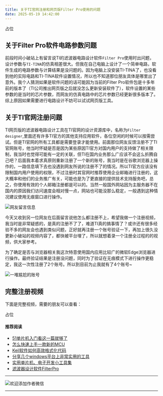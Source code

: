 ```yaml
---
title: 关于TI官网注册和网页版Filter Pro使用的问题
date: 2025-05-19 14:42:00
---
```


占位
## 关于Filter Pro软件电路参数问题
前段时间小破站上有留言说TI的滤波器电路设计软件`Filter Pro`使用时出问题，设计参数与`TI-TINA`的仿真相差很大。但我在自己电脑上设计了一个简单电路，软件生成的电路参数与计算结果是没问题的。因为电脑上没安装TI-TINA了，也没看到他的实际电路和TI-TINA软件设置情况，所以也不知道那位朋友具体是哪里出了意外。我个人猜测如果是软件问题的话可能因为当前的Filter Pro软件包是十多年前的版本了（TI公司推出网页版之后就没怎么更新安装软件了），软件设置的某些参数的是当时的芯片参数，而网友的仿真电路中的芯片参数已经更新很多版本了。综上原因如果需要进行电路设计不妨可以试试网页版工具。
## 关于TI官网注册问题
TI网页版的滤波器电路设计工具在TI官网的设计资源库中，名称为`Filter designer`,里面还有许多TI官方的其他支持应用软件，各位空闲的时候可以按需尝试。但是TI官网的所有工具都是需要登录才能使用。前面那位网友反馈注册不了TI官网账号，他当时怀疑是否是因为某些原因TI官方对国内用户的支持做了相关限制，我当时也觉得可能有一定的关联，但TI在国内业务那么广应该不会这么折腾自己吧？后面我本着求真原则重新注册了一个新的账号，我当时是在谷歌浏览器上操作的，一路信息填下去也没遇到网友所说的注册不了的情况。所以TI官方应该没有限制国内用户使用的权限，不过注册时其官网时推荐使用企业邮箱进行注册的，这大概率和他们的业务推广有关，可能也是为了更直接的提供技术支持服务吧，总之，你使用有效的个人邮箱注册都是可以的。当然一般国外网站因为主服务器不在国内的原因我们访问速度会相对慢一点，网站也可能没那么稳定，一般遇到这种情况建议使用无痕窗口进行操作。

![网友留言信息](https://files.mdnice.com/user/38598/46c37866-acfe-4744-85bb-337da97a1ceb.png)

今天又收到另一位网友在后面留言说他怎么都注册不上，希望我做一个注册视频，我当时是非常疑惑的，是真的注册不了了，难道TI真的搞事情了？或许还有很多经验不多的网友会也遇到类似问题，正好就再注册一个账号验证一下，再加上很久没更新小破站的视频内容了，都快被平台埋了，所以就想着录一个注册全过程的的视频，供大家参考。

为了确定是否与浏览器相关我这次特意使用国内应用比较广的微软Edge浏览器进行操作。最终验证结果是注册没问题，同时为了验证在无痕模式下进行操作更稳定，我这一次性注册了2个账号。所以到目前为止我就有了4个账号~

![一堆尴尬的账号](https://files.mdnice.com/user/38598/ca6b9431-0605-46f0-b773-f289277d1641.png)

## 完整注册视频
下面是完整视频，需要的朋友可以查看：

占位

#### 推荐阅读
- [51单片机入门看这一篇就够了](https://mp.weixin.qq.com/s?__biz=MzI1OTQ4MTg4Ng==&mid=2247485523&idx=1&sn=b7fcd1b86e2467d6f03b1a520c39bb06&chksm=ea790022dd0e893452c4994fa16d63111b16d9878c303712f695b58b7af360b7b18c1ed4b201&token=1711068967&lang=zh_CN#rd)
- [怎么快速上手一款新的MCU](https://mp.weixin.qq.com/s?__biz=MzI1OTQ4MTg4Ng==&mid=2247485581&idx=1&sn=b36e6536717774f7931c7aa93d5b237a&chksm=ea7900fcdd0e89ea0db13737720edc996fcb3fdbab3e43b4a92316240ac66d4b5a8bf9a07e78&token=466212876&lang=zh_CN#rd)
- [Keil软件如何高效格式化代码](https://mp.weixin.qq.com/s?__biz=MzI1OTQ4MTg4Ng==&mid=2247485572&idx=1&sn=17cefa35d9d660083d419a7e9b6db6f7&chksm=ea7900f5dd0e89e35b65ba26354cc69ad24f686d8e18abd34e0932567a9345e8c9ed653eee6b&token=1711068967&lang=zh_CN#rd)
- [分享几个windows平台上非常实用的工具](https://mp.weixin.qq.com/s?__biz=MzI1OTQ4MTg4Ng==&mid=2247485420&idx=2&sn=728ca4abbadf7caf51c392e7d7045cbe&chksm=ea790f9ddd0e868b9fa162c80db1876199845f387bbe851c8d38a4e8412329ae635916c13cfb&token=1711068967&lang=zh_CN#rd)
- [实用单片机、电子开发小工具集](https://mp.weixin.qq.com/s?__biz=MzI1OTQ4MTg4Ng==&mid=2247485606&idx=1&sn=2b433faa2e436fc762dc538c9cf3fe14&chksm=ea7900d7dd0e89c169f8948ff3d423016c8f51f1c914eb7b0d20cba8145b9ffa54815915d67b&token=1580674001&lang=zh_CN#rd)
- [滤波器设计软件FilterPro](https://mp.weixin.qq.com/s?__biz=MzI1OTQ4MTg4Ng==&mid=2247484080&idx=1&sn=72ceac0e9c7a2601201431ca847c82f9&chksm=ea790ac1dd0e83d7630ec80d2e28acc9b99d88812d9bff7aa6b957a2352b2231d2bbf27e6d65&token=1854026269&lang=zh_CN#rd)
----
![欢迎添加作者微信](https://files.mdnice.com/user/38598/37e7b97e-a5c7-44d1-9e48-bbe22ab3141d.jpg)

----

